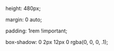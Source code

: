 height: 480px;

  margin: 0 auto;

  padding: 1rem !important;

  box-shadow: 0 2px 12px 0 rgba(0, 0, 0, .1);